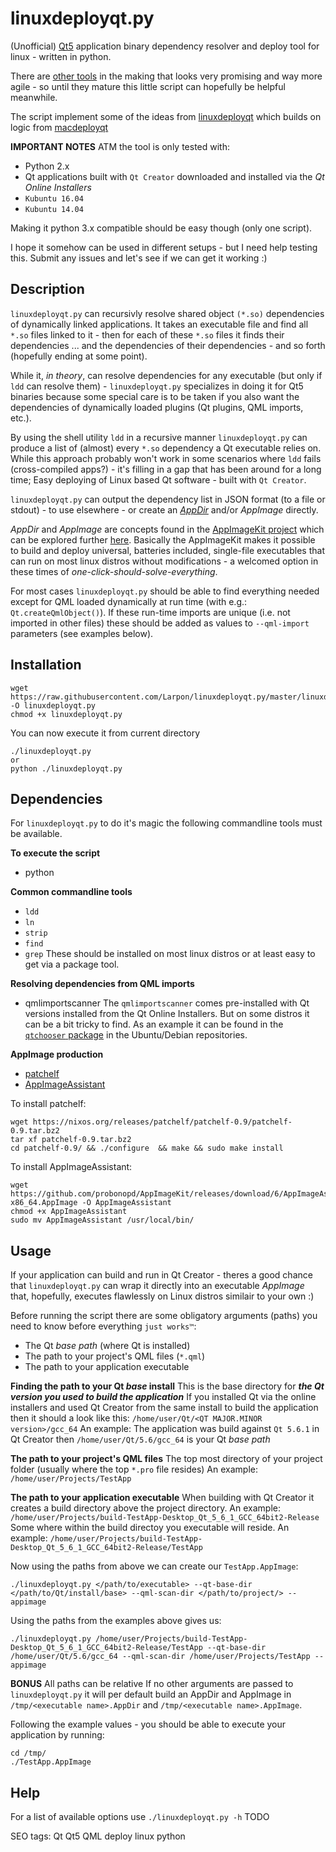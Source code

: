 # linuxdeployqt.py
(Unofficial) [Qt5](//qt.io) application binary dependency resolver and deploy tool for linux - written in python.

There are [other tools](https://github.com/probonopd/linuxdeployqt) in the making that looks very promising and way more agile - so until they mature this little script can hopefully be helpful meanwhile.

The script implement some of the ideas from [linuxdeployqt](https://github.com/probonopd/linuxdeployqt) which builds on logic from [macdeployqt](https://github.com/MaximAlien/macdeployqt)

**IMPORTANT NOTES**
ATM the tool is only tested with:
* Python 2.x
* Qt applications built with `Qt Creator` downloaded and installed via the *Qt Online Installers*
* `Kubuntu 16.04`
* `Kubuntu 14.04`

Making it python 3.x compatible should be easy though (only one script).

I hope it somehow can be used in different setups - but I need help testing this.
Submit any issues and let's see if we can get it working :)

## Description
`linuxdeployqt.py` can recursivly resolve shared object `(*.so)` dependencies of dynamically linked applications.
It takes an executable file and find all `*.so` files linked to it - then for each of these `*.so` files it finds their dependencies ... and the dependencies of their dependencies - and so forth (hopefully ending at some point).

While it, *in theory*, can resolve dependencies for any executable (but only if `ldd` can resolve them) - `linuxdeployqt.py` specializes in doing it for Qt5 binaries because some special care is to be taken if you also want the dependencies of dynamically loaded plugins (Qt plugins, QML imports, etc.).

By using the shell utility `ldd` in a recursive manner `linuxdeployqt.py` can produce a list of (almost) every `*.so` dependency a Qt executable relies on.
While this approach probably won't work in some scenarios where `ldd` fails (cross-compiled apps?) - it's filling in a gap that has been around for a long time; Easy deploying of Linux based Qt software - built with `Qt Creator`.

`linuxdeployqt.py` can output the dependency list in JSON format (to a file or stdout) - to use elsewhere - or create an *[AppDir](http://rox.sourceforge.net/desktop/AppDirs.html)* and/or *AppImage* directly.

*AppDir* and *AppImage* are concepts found in the [AppImageKit project](https://github.com/probonopd/AppImageKit) which can be explored further [here](https://github.com/probonopd/AppImageKit/wiki/AppImageKit-components). Basically the AppImageKit makes it possible to build and deploy universal, batteries included, single-file executables that can run on most linux distros without modifications - a welcomed option in these times of *one-click-should-solve-everything*.

For most cases `linuxdeployqt.py` should be able to find everything needed except for QML loaded dynamically at run time (with e.g.: `Qt.createQmlObject()`). If these run-time imports are unique (i.e. not imported in other files) these should be added as values to `--qml-import` parameters (see examples below).

## Installation
```
wget https://raw.githubusercontent.com/Larpon/linuxdeployqt.py/master/linuxdeployqt.py -O linuxdeployqt.py
chmod +x linuxdeployqt.py
```
You can now execute it from current directory
```
./linuxdeployqt.py
or
python ./linuxdeployqt.py
```

## Dependencies

For `linuxdeployqt.py` to do it's magic the following commandline tools must be available.

**To execute the script**
* python

**Common commandline tools**
* `ldd`
* `ln`
* `strip`
* `find`
* `grep`
These should be installed on most linux distros or at least easy to get via a package tool.

**Resolving dependencies from QML imports**
* qmlimportscanner
The `qmlimportscanner` comes pre-installed with Qt versions installed from the Qt Online Installers. But on some distros it can be a bit tricky to find. As an example it can be found in the [`qtchooser` package](http://packages.ubuntu.com/xenial/all/qtchooser/filelist) in the Ubuntu/Debian repositories.

**AppImage production**
* [patchelf](http://blog.qt.io/blog/2011/10/28/rpath-and-runpath/)
* [AppImageAssistant](https://github.com/probonopd/AppImageKit/releases/tag/6)

To install patchelf:
```
wget https://nixos.org/releases/patchelf/patchelf-0.9/patchelf-0.9.tar.bz2
tar xf patchelf-0.9.tar.bz2
cd patchelf-0.9/ && ./configure  && make && sudo make install
```

To install AppImageAssistant:
```
wget https://github.com/probonopd/AppImageKit/releases/download/6/AppImageAssistant_6-x86_64.AppImage -O AppImageAssistant
chmod +x AppImageAssistant
sudo mv AppImageAssistant /usr/local/bin/
```

## Usage

If your application can build and run in Qt Creator - theres a good chance that `linuxdeployqt.py` can wrap it directly into an executable *AppImage* that, hopefully, executes flawlessly on Linux distros similair to your own :)

Before running the script there are some obligatory arguments (paths) you need to know before everything `just works™`:
* The Qt *base path* (where Qt is installed)
* The path to your project's QML files (`*.qml`)
* The path to your application executable

**Finding the path to your Qt *base* install**
This is the base directory for ***the Qt version you used to build the application***
If you installed Qt via the online installers and used Qt Creator from the same install to build the application then it should a look like this:
`/home/user/Qt/<QT MAJOR.MINOR version>/gcc_64`
An example:
The application was build against `Qt 5.6.1` in Qt Creator then `/home/user/Qt/5.6/gcc_64` is your Qt *base path*

**The path to your project's QML files**
The top most directory of your project folder (usually where the top `*.pro` file resides)
An example:
`/home/user/Projects/TestApp`

**The path to your application executable**
When building with Qt Creator it creates a build directory above the project directory.
An example:
`/home/user/Projects/build-TestApp-Desktop_Qt_5_6_1_GCC_64bit2-Release`
Some where within the build directoy you executable will reside.
An example:
`/home/user/Projects/build-TestApp-Desktop_Qt_5_6_1_GCC_64bit2-Release/TestApp`

Now using the paths from above we can create our `TestApp.AppImage`:
```
./linuxdeployqt.py </path/to/executable> --qt-base-dir </path/to/Qt/install/base> --qml-scan-dir </path/to/project/> --appimage
```
Using the paths from the examples above gives us:
```
./linuxdeployqt.py /home/user/Projects/build-TestApp-Desktop_Qt_5_6_1_GCC_64bit2-Release/TestApp --qt-base-dir /home/user/Qt/5.6/gcc_64 --qml-scan-dir /home/user/Projects/TestApp --appimage
```
**BONUS** All paths can be relative
If no other arguments are passed to `linuxdeployqt.py` it will per default build an AppDir and AppImage in `/tmp/<executable name>.AppDir` and `/tmp/<executable name>.AppImage`.

Following the example values - you should be able to execute your application by running:
```
cd /tmp/
./TestApp.AppImage
```

## Help
For a list of available options use `./linuxdeployqt.py -h`
TODO

SEO tags: Qt Qt5 QML deploy linux python
